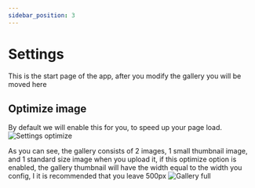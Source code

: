 ```yaml
---
sidebar_position: 3
---
```


# Settings
This is the start page of the app, after you modify the gallery you will be moved here

## Optimize image
By default we will enable this for you, to speed up your page load.
![Settings optimize](/img/tutorial/settings-optimize.png)

As you can see, the gallery consists of 2 images, 1 small thumbnail image, and 1 standard size image when you upload it, if this optimize option is enabled, the gallery thumbnail will have the width equal to the width you config, I it is recommended that you leave 500px
![Gallery full](/img/tutorial/gallery-full.png)
